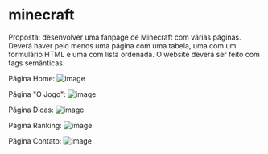 # minecraft
Proposta: desenvolver uma fanpage de Minecraft com várias páginas. Deverá haver pelo menos uma página com uma tabela, uma com um formulário HTML e uma com lista ordenada. O website deverá ser feito com tags semânticas.

Página Home:
![image](https://github.com/andreylnx/minecraft/assets/17456968/aab90e02-be9d-4cbd-9543-7875d960ffe5)

Página "O Jogo":
![image](https://github.com/andreylnx/minecraft/assets/17456968/67bc1418-6d88-40bc-8c2b-3f3d880dcbbd)

Página Dicas:
![image](https://github.com/andreylnx/minecraft/assets/17456968/3719f231-fdb8-4b77-88af-0473895dd7dd)

Página Ranking:
![image](https://github.com/andreylnx/minecraft/assets/17456968/b66f54dd-5d98-4c4b-99e8-10d86e04d752)

Página Contato:
![image](https://github.com/andreylnx/minecraft/assets/17456968/c20a8c38-7fad-467c-b138-f2f5cb271718)






